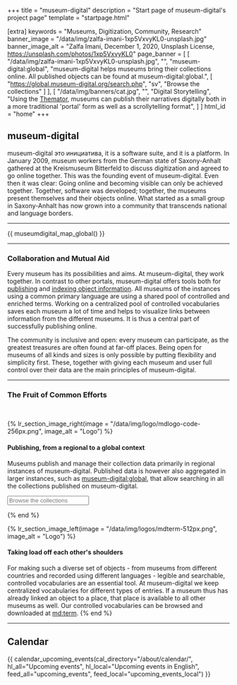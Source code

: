 +++
title = "museum-digital"
description = "Start page of museum-digital's project page"
template = "startpage.html"

[extra]
keywords = "Museums, Digitization, Community, Research"
banner_image = "/data/img/zalfa-imani-1xp5VxvyKL0-unsplash.jpg"
banner_image_alt = "Zalfa Imani, December 1, 2020, Unsplash License, https://unsplash.com/photos/1xp5VxvyKL0"
page_banner = [
    [
        "/data/img/zalfa-imani-1xp5VxvyKL0-unsplash.jpg",
        "",
        "museum-digital:global",
        "museum-digital helps museums bring their collections online. All published objects can be found at museum-digital:global.",
        [
            "https://global.museum-digital.org/search.php",
            "sv",
            "Browse the collections"
        ]
    ],
    [
        "/data/img/banners/cat.jpg",
        "",
        "Digital Storytelling",
        "Using the <a href='/software/themator/'>Themator</a>, museums can publish their narratives digitally both in a more traditional 'portal' form as well as a scrollytelling format",
    ]
]
html_id = "home"
+++

## museum-digital

museum-digital это инициатива, it is a software suite, and it is a platform. In January 2009, museum workers from the German state of Saxony-Anhalt gathered at the Kreismuseum Bitterfeld to discuss digitization and agreed to go online together. This was the founding event of museum-digital. Even then it was clear: Going online and becoming visible can only be achieved together. Together, software was developed; together, the museums present themselves and their objects online. What started as a small group in Saxony-Anhalt has now grown into a community that transcends national and language borders.

----

{{ museumdigital_map_global() }}

----

### Collaboration and Mutual Aid

Every museum has its possibilities and aims. At museum-digital, they work together. In contrast to other portals, museum-digital offers tools both for [publishing](/software/frontend) and [indexing object information](/software/musdb). All museums of the instances using a common primary language are using a shared pool of controlled and enriched terms. Working on a centralized pool of controlled vocabularies saves each museum a lot of time and helps to visualize links between information from the different museums. It is thus a central part of successfully publishing online.

The community is inclusive and open: every museum can participate, as the greatest treasures are often found at far-off places. Being open for museums of all kinds and sizes is only possible by putting flexibility and simplicity first. These, together with giving each museum and user full control over their data are the main principles of museum-digital.

----

### The Fruit of Common Efforts

<br/>

{% lr_section_image_right(image = "/data/img/logo/mdlogo-code-256px.png", image_alt = "Logo") %}
#### Publishing, from a regional to a global context

Museums publish and manage their collection data primarily in regional instances of museum-digital. Published data is however also aggregated in larger instances, such as [museum-digital:global](https://global.museum-digital.org/), that allow searching in all the collections published on museum-digital.

<form action="https://global.museum-digital.org/search.php">
    <input type="search" name="sv" placeholder="Browse the collections">
</form>
{% end %}

<br/>

{% lr_section_image_left(image = "/data/img/logos/mdterm-512px.png", image_alt = "Logo") %}
#### Taking load off each other's shoulders

For making such a diverse set of objects - from museums from different countries and recorded using different languages - legible and searchable, controlled vocabularies are an essential tool. At museum-digital we keep centralized vocabularies for different types of entries. If a museum thus has already linked an object to a place, that place is available to all other museums as well. Our controlled vocabularies can be browsed and downloaded at [md:term](https://term.museum-digital.de/).
{% end %}

----

## Calendar

{{ calendar_upcoming_events(cal_directory="/about/calendar/", hl_all="Upcoming events", hl_local="Upcoming events in English", feed_all="upcoming_events", feed_local="upcoming_events_local") }}

